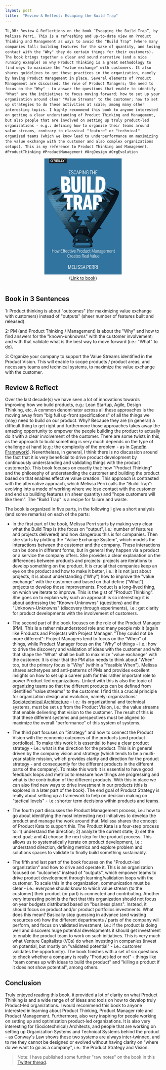 ```yaml
---
layout: post
title:  "Review & Reflect: Escaping the Build Trap"
---
```


`TL,DR: Review & Reflections on the book “Escaping the Build Trap”, by Melissa Perri. This is a refreshing and up-to-date view on Product Thinking and Management as ways to avoid the "Build Trap" (where many companies fall: building features for the sake of quantity, and losing contact with the "Why" they do certain things for their customers). The book brings together a clear and sound narrative (and a nice running example) on why Product Thinking is a great methodology to find ways to maximize the "value exchange" with customers. It also shares guidelines to get these practices in the organization, namely by having Product Management in place. Several elements of Product Management are discussed: the role of Product Managers; the need to focus on the "Why" - to answer the questions that enable to identify "What" are the initiatives to focus moving forward; how to set up your organization around clear "Value Streams" to the customer; how to set up strategies to do these activities at scale; among many other interesting topics. I highly recommend this book to anyone interested on getting a clear understanding of Product Thinking and Management, but also people that are involved on setting up truly product-led organizations - e.g.: defining how to organize their teams around value streams, contrary to classical "feature" or "technical" organized teams (which we know lead to underperformance on maximizing the value exchange with the customer and also complex organizations setups). This is my reference to Product Thinking and Management. #ProductThinking #ProductManagement #OrgDesign #OrgEvolution`

<div align="center"><img src="/assets/escaping-build-trap.png" alt="Escaping The Build Trap" width="250"/><br>
(<a href="https://www.oreilly.com/library/view/escaping-the-build/9781491973783/" target="_blank">Link to book</a>)</div><br>

## Book in 3 Sentences

1: Product thinking is about "outcomes" (for maximizing value exchange with customers) instead of "outputs" (sheer number of features built and released).

2: PM (and Product Thinking / Management) is about the "Why" and how to find answers for the "known-unknowns" with the customer involvement; and with that validate what is the best way to move forward (i.e.: "What" to do).

3: Organize your company to support the Value Streams identified in the Product Vision. This will enable to scope products / product areas, and necessary teams and technical systems, to maximize the value exchange with the customer.

## Review & Reflect

Over the last decade(s) we have seen a lot of innovations towards improving how we build products, e.g.: Lean Startup, Agile, Design Thinking, etc. A common denominator across all these approaches is the moving away from "big full up-front specifications" of all the things we (may) need to build on our product. Why? Because they are (in general) a difficult thing to get right and furthermore those approaches takes away the amazing opportunity to empower the people building the product to actually do it with a clear involvement of the customer. There are some twists in this, as the approach to build something is very much depends on the type of challenge at hand (e.g.: the complexity of the problem - as in [Cynefin Framework](https://en.wikipedia.org/wiki/Cynefin_framework)). Nevertheless, in general, I think there is no discussion around the fact that it is very beneficial to drive product development by continuously understanding and validating things with the product customer(s). This book focuses on exactly that: how "Product Thinking" and the philosophy of understanding the customer and building the product based on that enables effective value creation. This approach is contrasted with the alternative approach, which Melissa Perri calls the "Build Trap": evolving into a mode of working where we lose contact with the customer and end up building features (in sheer quantity) and "hope customers will like them". The "Build Trap" is a recipe for failure and waste.

The book is organized in five parts, in the following I give a short analysis (and some remarks) on each of the parts:

* In the first part of the book, Melissa Perri starts by making very clear what the Build Trap is (the focus on "output", i.e.: number of features and projects delivered) and how dangerous this is for companies. Then she starts by plotting the "Value Exchange System", which models the interactions between the customer and the company. These interactions can be done in different forms, but in general they happen via a product or a service the company offers. She provides a clear explanation on the differences between products and projects: projects are iterations to develop something on the product. It is crucial that companies keep an eye on the product and how to make it better, i.e.: it is not just about projects, it is about understanding ("Why") how to improve the "value exchange" with the customer and based on that define ("What") projects to develop those improvements. Product is a long-lived thing, on which we iterate to improve. This is the gist of "Product Thinking". She goes on to explain why such an approach is so interesting: it is about addressing the "Known-Unknowns" (questions) and the "Unknown-Unknowns" (discovery through experiments), i.e.: get clarity for product developments with the involvement of customers.

* The second part of the book focuses on the role of the Product Manager (PM). This is a rather misunderstood role and many people mix it (again like Products and Projects) with Project Manager. "They could not be more different": Project Managers tend to focus on the "When" of things, while Product Manager focus on the "Why" of things - i.e.: how to drive the discovery and validation of ideas with the customer and with that shape the "What" shall be built to maximize "value exchange" with the customer. It is clear that the PM also needs to think about "When" too, but the primary focus is "Why" (within a "feasible When"). Melissa shares archetypes and anti-patterns of PMs and provides excellent insights on how to set up a career path for this rather important role to power Product-led organizations. Linked with this is also the topic of organizing teams so that the different products can be defined from identified "value streams" to the customer. I find this a crucial principle for organization design and evolution, namely: organizations' [Sociotechnical Architecture](https://esilva.net/sociotechnical) - i.e.: its organizational and technical systems, must be set up from the Product Vision, i.e.: the value streams that enable delivering that vision to the customer. The result of this is that these different systems and perspectives must be aligned to maximize the overall "performance" of this system of systems.

* The third part focuses on "Strategy" and how to connect the Product Vision with the economic outcomes of the products (and product portfolios). To make this work it is essential to have a clear product strategy - i.e.: what is the direction for the product. This is in general driven by the company vision and strategy (which tends to be a multi-year stable mission, which provides clarity and direction for the product strategy - and consequently for the different products in the different parts of the company). To make this work it is essential to have good feedback loops and metrics to measure how things are progressing and what is the contribution of the different products. With this in place we can also find new ways to drive investment in our products (this is explored in a later part of the book). The end goal of Product Strategy is really about setting up a framework to help on decision making on "tactical levels" - i.e.: shorter term decisions within products and teams.

* The fourth part discusses the Product Management process, i.e.: how to go about identifying the most interesting next initiatives to develop the product and manage the work around that. Melissa shares the concept of Product Kata to support this. The Product Kata is a four-step process to: 1) understand the direction; 2) analyze the current state; 3) set the next goal; and 4) choose the next step for the product process. This allows us to systematically iterate on product development, i.e.: understand direction, defining metrics and explore problem and solutions spaces to validate to finally build something sustainably.

* The fifth and last part of the book focuses on the "Product-led organization" and how to drive and operate it. This is an organization focused on "outcomes" instead of "outputs", which empower teams to drive product development through learning/validation loops with the customer. To scale this in the organization, communication must be clear - i.e.: everyone should know to which value stream (to the customer) their product (or part) is connected and contributing. Another very interesting point is the fact that this organization should not focus on year budgets distributed based on "business plans". Instead, it should focus on product and/or product portfolios investments. What does this mean? Basically stop guessing in advance (and wasting resources on) how the different departments / parts of the company will perform, and focus on validated investment, i.e.: if the product is doing well and discovers huge potential developments it should get investment to enable the product team to work on such initiatives. This is very much what Venture Capitalists (VCs) do when investing in companies (invest on potential, but mostly on "validated potential" - i.e.: customer validates the opportunity). The book finishes with a set of six questions to check whether a company is really "Product-led or not" - things like "team comes up with ideas to build the product" and "killing a product if it does not show potential", among others.

## Conclusion

Truly enjoyed reading this book, it provided a lot of clarity on what Product Thinking is and a wide range of of ideas and tools on how to develop truly Product-led organizations. I would recommend this book to anyone interested in learning about Product Thinking, Product Manager role and Product Management. Furthermore, also very inspiring for people working on setting up and optimization product-led organizations. It is also very interesting for (Sociotechnical) Architects, and people that are working on setting up Organization Systems and Technical Systems behind the product - as Conway's Law shows these two systems are always inter-twinned, and to me they cannot be designed or evolved without having clarity on "where do we want to go as a company", i.e.: the Product Strategy and Vision.

> Note: I have published some further "raw notes" on the book in this [Twitter thread](https://twitter.com/emgsilva/status/1319975560945324032).
